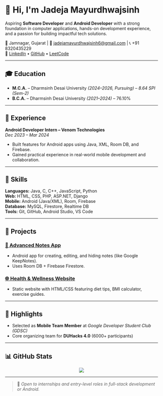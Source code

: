 # 👋 Hi, I'm Jadeja Mayurdhwajsinh

Aspiring **Software Developer** and **Android Developer** with a strong foundation in computer applications, hands-on development experience, and a passion for building impactful tech solutions.

📍 Jamnagar, Gujarat | 📧 jadejamayurdhwajsinh6@gmail.com | 📞 +91 8320435229  
🔗 [LinkedIn](https://www.linkedin.com/in/jadeja-mayurdhwajsinh-82a68b259?utm_source=share&utm_campaign=share_via&utm_content=profile&utm_medium=android_app) • [GitHub](https://github.com/JadejaMayurdhwajsinh) • [LeetCode](https://leetcode.com/jadeja_mayurdhwajsinh)

---

## 🎓 Education

- **M.C.A.** – Dharmsinh Desai University *(2024–2026, Pursuing) – 8.64 SPI (Sem-2)*
- **B.C.A.** – Dharmsinh Desai University *(2021–2024)* – 76.10%

---

## 💼 Experience

**Android Developer Intern – Venom Technologies**  
*Dec 2023 – Mar 2024*  
- Built features for Android apps using Java, XML, Room DB, and Firebase.
- Gained practical experience in real-world mobile development and collaboration.

---

## 🔧 Skills

**Languages:** Java, C, C++, JavaScript, Python  
**Web:** HTML, CSS, PHP, ASP.NET, Django  
**Mobile:** Android (Java/XML), Room, Firebase  
**Database:** MySQL, Firestore, Realtime DB  
**Tools:** Git, GitHub, Android Studio, VS Code

---

## 🚀 Projects

### [📱 Advanced Notes App](https://github.com/JadejaMayurdhwajsinh/notes-app)
- Android app for creating, editing, and hiding notes (like Google KeepNotes).
- Uses Room DB + Firebase Firestore.

### [🌐 Health & Wellness Website](https://github.com/JadejaMayurdhwajsinh/health-website)
- Static website with HTML/CSS featuring diet tips, BMI calculator, exercise guides.

---

## 🏅 Highlights

- Selected as **Mobile Team Member** at *Google Developer Student Club (GDSC)*
- Core organizing team for **DUHacks 4.0** (6000+ participants)

---

## 📊 GitHub Stats

<p align="center">
  <img src="https://github-readme-stats.vercel.app/api?username=JadejaMayurdhwajsinh&show_icons=true&theme=default" />
</p>

---

> 📌 *Open to internships and entry-level roles in full-stack development or Android.*
